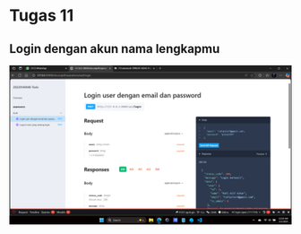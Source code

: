 # Tugas 11

## Login dengan akun nama lengkapmu
![alt text](<screenshot/tugas11/Screenshot (36).png>)